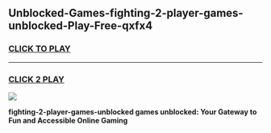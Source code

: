 
## Unblocked-Games-fighting-2-player-games-unblocked-Play-Free-qxfx4
<h3>
<a href="https://premium76.site?title=fighting-2-player-games-unblocked&ref=17A">CLICK TO PLAY</a></h3>
<hr>

<h3>
<a href="https://premium76.site?title=fighting-2-player-games-unblocked&ref=17A">CLICK 2 PLAY</a>
  
</h3>

<a href="https://premium76.site?title=fighting-2-player-games-unblocked&ref=17A"><img src="https://clearcache.store/games.png"></a>


**fighting-2-player-games-unblocked games unblocked: Your Gateway to Fun and Accessible Online Gaming**
